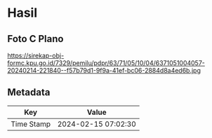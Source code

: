 # Hasil

## Foto C Plano

https://sirekap-obj-formc.kpu.go.id/7329/pemilu/pdpr/63/71/05/10/04/6371051004057-20240214-221840--f57b79d1-9f9a-41ef-bc06-2884d8a4ed6b.jpg


## Metadata

| Key        | Value               |
| ---------- | ------------------- |
| Time Stamp | 2024-02-15 07:02:30 |




